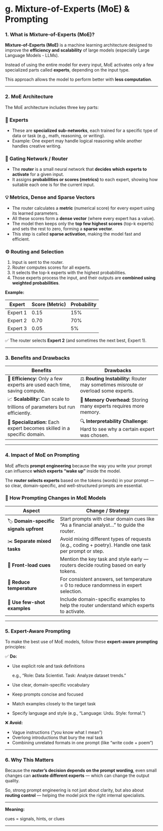 # **g. Mixture-of-Experts (MoE) & Prompting**

### **1. What is Mixture-of-Experts (MoE)?**

**Mixture-of-Experts (MoE)** is a machine learning architecture designed to improve the **efficiency and scalability** of large models (especially Large Language Models - LLMs).

Instead of using the entire model for every input, MoE activates only a few specialized parts called **experts**, depending on the input type.

This approach allows the model to perform better with **less computation**.

---

### **2. MoE Architecture**

The MoE architecture includes three key parts:

### 🧠 **Experts**

- These are **specialized sub-networks**, each trained for a specific type of data or task (e.g., math, reasoning, or writing).
- Example: One expert may handle logical reasoning while another handles creative writing.

### 🔀 **Gating Network / Router**

- The **router** is a small neural network that **decides which experts to activate** for a given input.
- It assigns **probabilities or scores (metrics)** to each expert, showing how suitable each one is for the current input.

### 💡 **Metrics, Dense and Sparse Vectors**

- The router calculates a **metric** (numerical score) for every expert using its learned parameters.
- All these scores form a **dense vector** (where every expert has a value).
- The model then keeps only the **top few highest scores** (top-k experts) and sets the rest to zero, forming a **sparse vector**.
- This step is called **sparse activation**, making the model fast and efficient.

### ⚙️ **Routing and Selection**

1. Input is sent to the router.
2. Router computes scores for all experts.
3. It selects the top-k experts with the highest probabilities.
4. Those experts process the input, and their outputs are **combined using weighted probabilities**.

 **Example:**

| Expert | Score (Metric) | Probability |
| --- | --- | --- |
| Expert 1 | 0.15 | 15% |
| Expert 2 | 0.70 | 70% |
| Expert 3 | 0.05 | 5% |

✅ The router selects **Expert 2** (and sometimes the next best, Expert 1).

---

### **3. Benefits and Drawbacks**

| **Benefits** | **Drawbacks** |
| --- | --- |
| 💨 **Efficiency:** Only a few experts are used each time, saving compute. | ⚖️ **Routing Instability:** Router may sometimes misroute or overload some experts. |
| 📈 **Scalability:** Can scale to trillions of parameters but run efficiently. | 🧠 **Memory Overhead:** Storing many experts requires more memory. |
| 🎯 **Specialization:** Each expert becomes skilled in a specific domain. | 🔍 **Interpretability Challenge:** Hard to see why a certain expert was chosen. |

---

### **4. Impact of MoE on Prompting**

MoE affects **prompt engineering** because the way you write your prompt can influence **which experts “wake up”** inside the model.

The **router selects experts** based on the tokens (words) in your prompt — so clear, domain-specific, and well-structured prompts are essential.

### 💬 **How Prompting Changes in MoE Models**

| **Aspect** | **Change / Strategy** |
| --- | --- |
| 🏷️ **Domain-specific signals upfront** | Start prompts with clear domain cues like “As a financial analyst…” to guide the router. |
| ✂️ **Separate mixed tasks** | Avoid mixing different types of requests (e.g., coding + poetry). Handle one task per prompt or step. |
| 🧭 **Front-load cues** | Mention the key task and style early — routers decide routing based on early tokens. |
| 🔁 **Reduce temperature** | For consistent answers, set temperature = 0 to reduce randomness in expert selection. |
| 🧠 **Use few-shot examples** | Include domain-specific examples to help the router understand which experts to activate. |

---

### **5. Expert-Aware Prompting**

To make the best use of MoE models, follow these **expert-aware prompting** principles:

✅ **Do:**

- Use explicit role and task definitions
    
    e.g., “Role: Data Scientist. Task: Analyze dataset trends.”
    
- Use clear, domain-specific vocabulary
- Keep prompts concise and focused
- Match examples closely to the target task
- Specify language and style (e.g., “Language: Urdu. Style: formal.”)

❌ **Avoid:**

- Vague instructions (“you know what I mean”)
- Overlong introductions that bury the real task
- Combining unrelated formats in one prompt (like “write code + poem”)

---

### **6. Why This Matters**

Because the **router’s decision depends on the prompt wording**, even small changes can **activate different experts** — which can change the output quality.

So, strong prompt engineering is not just about clarity, but also about **routing control** — helping the model pick the right internal specialists.

---

**Meaning:**

cues = signals, hints, or clues

---
